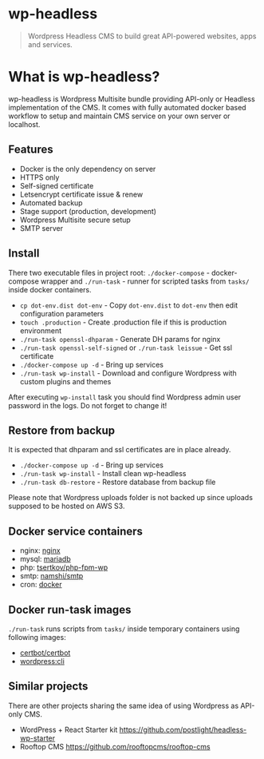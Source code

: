 # wp-headless

> Wordpress Headless CMS to build great API-powered websites, apps and services.

# What is wp-headless?

wp-headless is Wordpress Multisite bundle providing API-only or Headless implementation of the CMS. It comes with fully automated docker based workflow to setup and maintain CMS service on your own server or localhost.

## Features

- Docker is the only dependency on server
- HTTPS only
- Self-signed certificate
- Letsencrypt certificate issue & renew
- Automated backup
- Stage support (production, development)
- Wordpress Multisite secure setup
- SMTP server

## Install

There two executable files in project root: `./docker-compose` - docker-compose wrapper and `./run-task` - runner for scripted tasks from `tasks/` inside docker containers.

- `cp dot-env.dist dot-env` - Copy `dot-env.dist` to `dot-env` then edit configuration parameters
- `touch .production` - Create .production file if this is production environment
- `./run-task openssl-dhparam` - Generate DH params for nginx
- `./run-task openssl-self-signed` or `./run-task leissue` - Get ssl certificate
- `./docker-compose up -d` - Bring up services
- `./run-task wp-install` - Download and configure Wordpress with custom plugins and themes

After executing `wp-install` task you should find Wordpress admin user password in the logs. Do not forget to change it!

## Restore from backup

It is expected that dhparam and ssl certificates are in place already.

- `./docker-compose up -d` - Bring up services
- `./run-task wp-install` - Install clean wp-headless
- `./run-task db-restore` - Restore database from backup file

Please note that Wordpress uploads folder is not backed up since uploads supposed to be hosted on AWS S3.

## Docker service containers

- nginx: [nginx](https://hub.docker.com/_/nginx/)
- mysql: [mariadb](https://hub.docker.com/_/mariadb/)
- php: [tsertkov/php-fpm-wp](https://hub.docker.com/r/tsertkov/php-fpm-wp/)
- smtp: [namshi/smtp](https://hub.docker.com/r/namshi/smtp/)
- cron: [docker](https://hub.docker.com/_/docker/)

## Docker run-task images

`./run-task` runs scripts from `tasks/` inside temporary containers using following images:

- [certbot/certbot](https://hub.docker.com/r/certbot/certbot/)
- [wordpress:cli](https://hub.docker.com/_/wordpress/)

## Similar projects

There are other projects sharing the same idea of using Wordpress as API-only CMS.

- WordPress + React Starter kit https://github.com/postlight/headless-wp-starter
- Rooftop CMS https://github.com/rooftopcms/rooftop-cms
